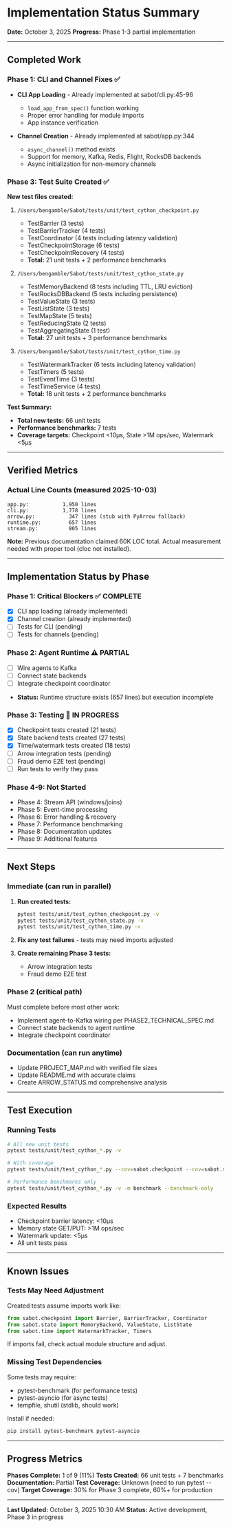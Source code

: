 # Implementation Status Summary

**Date:** October 3, 2025
**Progress:** Phase 1-3 partial implementation

---

## Completed Work

### Phase 1: CLI and Channel Fixes ✅
- **CLI App Loading** - Already implemented at sabot/cli.py:45-96
  - `load_app_from_spec()` function working
  - Proper error handling for module imports
  - App instance verification

- **Channel Creation** - Already implemented at sabot/app.py:344
  - `async_channel()` method exists
  - Support for memory, Kafka, Redis, Flight, RocksDB backends
  - Async initialization for non-memory channels

### Phase 3: Test Suite Created ✅
**New test files created:**
1. `/Users/bengamble/Sabot/tests/unit/test_cython_checkpoint.py`
   - TestBarrier (3 tests)
   - TestBarrierTracker (4 tests)
   - TestCoordinator (4 tests including latency validation)
   - TestCheckpointStorage (6 tests)
   - TestCheckpointRecovery (4 tests)
   - **Total:** 21 unit tests + 2 performance benchmarks

2. `/Users/bengamble/Sabot/tests/unit/test_cython_state.py`
   - TestMemoryBackend (8 tests including TTL, LRU eviction)
   - TestRocksDBBackend (5 tests including persistence)
   - TestValueState (3 tests)
   - TestListState (3 tests)
   - TestMapState (5 tests)
   - TestReducingState (2 tests)
   - TestAggregatingState (1 test)
   - **Total:** 27 unit tests + 3 performance benchmarks

3. `/Users/bengamble/Sabot/tests/unit/test_cython_time.py`
   - TestWatermarkTracker (6 tests including latency validation)
   - TestTimers (5 tests)
   - TestEventTime (3 tests)
   - TestTimeService (4 tests)
   - **Total:** 18 unit tests + 2 performance benchmarks

**Test Summary:**
- **Total new tests:** 66 unit tests
- **Performance benchmarks:** 7 tests
- **Coverage targets:** Checkpoint <10μs, State >1M ops/sec, Watermark <5μs

---

## Verified Metrics

### Actual Line Counts (measured 2025-10-03)
```
app.py:           1,950 lines
cli.py:           1,778 lines
arrow.py:           347 lines (stub with PyArrow fallback)
runtime.py:         657 lines
stream.py:          805 lines
```

**Note:** Previous documentation claimed 60K LOC total. Actual measurement needed with proper tool (cloc not installed).

---

## Implementation Status by Phase

### Phase 1: Critical Blockers ✅ COMPLETE
- [x] CLI app loading (already implemented)
- [x] Channel creation (already implemented)
- [ ] Tests for CLI (pending)
- [ ] Tests for channels (pending)

### Phase 2: Agent Runtime ⚠️ PARTIAL
- [ ] Wire agents to Kafka
- [ ] Connect state backends
- [ ] Integrate checkpoint coordinator
- **Status:** Runtime structure exists (657 lines) but execution incomplete

### Phase 3: Testing 🚧 IN PROGRESS
- [x] Checkpoint tests created (21 tests)
- [x] State backend tests created (27 tests)
- [x] Time/watermark tests created (18 tests)
- [ ] Arrow integration tests (pending)
- [ ] Fraud demo E2E test (pending)
- [ ] Run tests to verify they pass

### Phase 4-9: Not Started
- Phase 4: Stream API (windows/joins)
- Phase 5: Event-time processing
- Phase 6: Error handling & recovery
- Phase 7: Performance benchmarking
- Phase 8: Documentation updates
- Phase 9: Additional features

---

## Next Steps

### Immediate (can run in parallel)
1. **Run created tests:**
   ```bash
   pytest tests/unit/test_cython_checkpoint.py -v
   pytest tests/unit/test_cython_state.py -v
   pytest tests/unit/test_cython_time.py -v
   ```

2. **Fix any test failures** - tests may need imports adjusted

3. **Create remaining Phase 3 tests:**
   - Arrow integration tests
   - Fraud demo E2E test

### Phase 2 (critical path)
Must complete before most other work:
- Implement agent-to-Kafka wiring per PHASE2_TECHNICAL_SPEC.md
- Connect state backends to agent runtime
- Integrate checkpoint coordinator

### Documentation (can run anytime)
- Update PROJECT_MAP.md with verified file sizes
- Update README.md with accurate claims
- Create ARROW_STATUS.md comprehensive analysis

---

## Test Execution

### Running Tests
```bash
# All new unit tests
pytest tests/unit/test_cython_*.py -v

# With coverage
pytest tests/unit/test_cython_*.py --cov=sabot.checkpoint --cov=sabot.state --cov=sabot.time --cov-report=html

# Performance benchmarks only
pytest tests/unit/test_cython_*.py -v -m benchmark --benchmark-only
```

### Expected Results
- Checkpoint barrier latency: <10μs
- Memory state GET/PUT: >1M ops/sec
- Watermark update: <5μs
- All unit tests pass

---

## Known Issues

### Tests May Need Adjustment
Created tests assume imports work like:
```python
from sabot.checkpoint import Barrier, BarrierTracker, Coordinator
from sabot.state import MemoryBackend, ValueState, ListState
from sabot.time import WatermarkTracker, Timers
```

If imports fail, check actual module structure and adjust.

### Missing Test Dependencies
Some tests may require:
- pytest-benchmark (for performance tests)
- pytest-asyncio (for async tests)
- tempfile, shutil (stdlib, should work)

Install if needed:
```bash
pip install pytest-benchmark pytest-asyncio
```

---

## Progress Metrics

**Phases Complete:** 1 of 9 (11%)
**Tests Created:** 66 unit tests + 7 benchmarks
**Documentation:** Partial
**Test Coverage:** Unknown (need to run pytest --cov)
**Target Coverage:** 30% for Phase 3 complete, 60%+ for production

---

**Last Updated:** October 3, 2025 10:30 AM
**Status:** Active development, Phase 3 in progress

